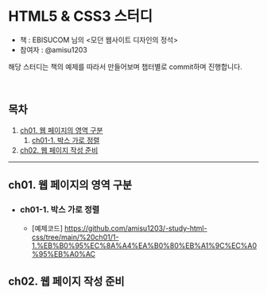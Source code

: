 # HTML5 & CSS3 스터디
- 책 : EBISUCOM 님의 &lt;모던 웹사이트 디자인의 정석>
- 참여자 : @amisu1203

해당 스터디는 책의 예제를 따라서 만들어보며 챕터별로 commit하며 진행합니다.

<br>

## 목차

1. [ch01. 웹 페이지의 영역 구분](#ch01-웹-페이지의-영역-구분)
    1.  [ch01-1. 박스 가로 정렬](#ch01-1--박스-가로-정렬)
3. [ch02. 웹 페이지 작성 준비](#ch02-웹-페이지-작성-준비)

---

## ch01. 웹 페이지의 영역 구분

  - ### ch01-1. 박스 가로 정렬
    
    - [예제코드] <https://github.com/amisu1203/-study-html-css/tree/main/%20ch01/1-1.%EB%B0%95%EC%8A%A4%EA%B0%80%EB%A1%9C%EC%A0%95%EB%A0%AC>
  

## ch02. 웹 페이지 작성 준비
